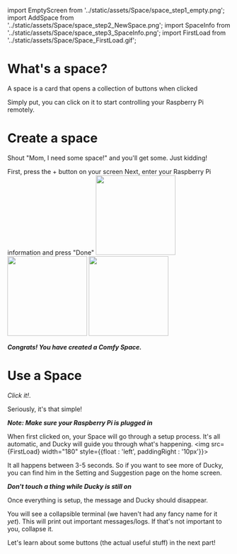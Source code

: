 import EmptyScreen from '../static/assets/Space/space_step1_empty.png';
import AddSpace from '../static/assets/Space/space_step2_NewSpace.png';
import SpaceInfo from '../static/assets/Space/space_step3_SpaceInfo.png';
import FirstLoad from '../static/assets/Space/Space_FirstLoad.gif';

# What's a space?

A space is a card that opens a collection of buttons when clicked

Simply put, you can click on it to start controlling your Raspberry Pi remotely.

# Create a space

Shout "Mom, I need some space!" and you'll get some. Just kidding!

First, press the + button on your screen
Next, enter your Raspberry Pi information and press "Done"
<img src={EmptyScreen} width="180"/>
<img src={AddSpace} width="180"/>
<img src={SpaceInfo} width="180"/>

***Congrats! You have created a Comfy Space.***

# Use a Space

*Click it!*. 

Seriously, it's that simple!

***Note: Make sure your Raspberry Pi is plugged in***

When first clicked on, your Space will go through a setup process.
It's all automatic, and Ducky will guide you through what's happening.
<img src={FirstLoad} width="180" style={{float : 'left', paddingRight : '10px'}}></img>

It all happens between 3-5 seconds. So if you want to see more of Ducky, you can find him in the Setting and Suggestion page on the home screen.

***Don't touch a thing while Ducky is still on***

Once everything is setup, the message and Ducky should disappear. 

You will see a collapsible terminal (we haven't had any fancy name for it *yet*). This will print out important messages/logs. If that's not important to you, collapse it.

Let's learn about some buttons (the actual useful stuff) in the next part!


